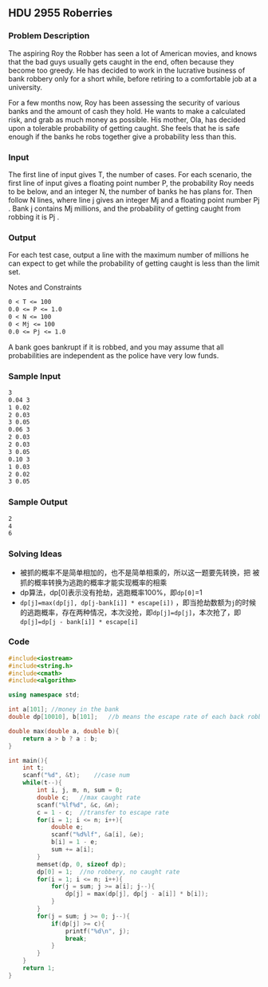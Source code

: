 ## HDU 2955 Roberries

### Problem Description

The aspiring Roy the Robber has seen a lot of American movies, and knows that the bad guys usually gets caught in the end, often because they become too greedy. He has decided to work in the lucrative business of bank robbery only for a short while, before retiring to a comfortable job at a university.

For a few months now, Roy has been assessing the security of various banks and the amount of cash they hold. He wants to make a calculated risk, and grab as much money as possible.
His mother, Ola, has decided upon a tolerable probability of getting caught. She feels that he is safe enough if the banks he robs together give a probability less than this.

### **Input**

The first line of input gives T, the number of cases. For each scenario, the first line of input gives a floating point number P, the probability Roy needs to be below, and an integer N, the number of banks he has plans for. Then follow N lines, where line j gives an integer Mj and a floating point number Pj .
Bank j contains Mj millions, and the probability of getting caught from robbing it is Pj .

### **Output**

For each test case, output a line with the maximum number of millions he can expect to get while the probability of getting caught is less than the limit set.

Notes and Constraints

```markdown
0 < T <= 100
0.0 <= P <= 1.0
0 < N <= 100
0 < Mj <= 100
0.0 <= Pj <= 1.0
```

A bank goes bankrupt if it is robbed, and you may assume that all probabilities are independent as the police have very low funds.

### **Sample Input**

```markdown
3
0.04 3
1 0.02
2 0.03
3 0.05
0.06 3
2 0.03
2 0.03
3 0.05
0.10 3
1 0.03
2 0.02
3 0.05
```

### **Sample Output**

```markdown
2
4
6
```

### Solving Ideas

* 被抓的概率不是简单相加的，也不是简单相乘的，所以这一题要先转换，把 被抓的概率转换为逃跑的概率才能实现概率的相乘
* dp算法，dp[0]表示没有抢劫，逃跑概率100%，即`dp[0]`=1
* `dp[j]=max(dp[j], dp[j-bank[i]] * escape[i])` ，即当抢劫数额为`j`的时候的逃跑概率，存在两种情况，本次没抢，即`dp[j]=dp[j]`，本次抢了，即`dp[j]=dp[j - bank[i]] * escape[i]`

### Code

```c++
#include<iostream>
#include<string.h>
#include<cmath>
#include<algorithm>

using namespace std;

int a[101];	//money in the bank
double dp[10010], b[101];	//b means the escape rate of each back robbering

double max(double a, double b){
	return a > b ? a : b;
}

int main(){
	int t;
	scanf("%d", &t);	//case num
	while(t--){
		int i, j, m, n, sum = 0;
		double c;	//max caught rate
		scanf("%lf%d", &c, &n);
		c = 1 - c;	//transfer to escape rate
		for(i = 1; i <= n; i++){
			double e;
			scanf("%d%lf", &a[i], &e);
			b[i] = 1 - e;
			sum += a[i];
		}
		memset(dp, 0, sizeof dp);
		dp[0] = 1;	//no robbery, no caught rate
		for(i = 1; i <= n; i++){
			for(j = sum; j >= a[i]; j--){
				dp[j] = max(dp[j], dp[j - a[i]] * b[i]);
			}
		}
		for(j = sum; j >= 0; j--){
			if(dp[j] >= c){
				printf("%d\n", j);
				break;
			}
		}
	}
	return 1;
}
```



